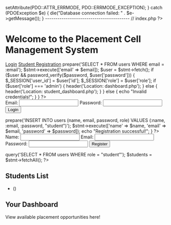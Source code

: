 <?php

// Placement Cell Management System

// Project Structure:
// 1. index.php - Home Page
// 2. login.php - Admin and Student Login
// 3. register.php - Student Registration
// 4. dashboard.php - Admin Dashboard
// 5. student_dashboard.php - Student Dashboard
// 6. database.php - Database Connection
// 7. admin_functions.php - Admin Specific Functions
// 8. student_functions.php - Student Specific Functions
// 9. style.css - CSS Styles
------------------------------------------
// database.php
$host = 'localhost';
$dbname = 'placement_cell';
$username = 'root';
$password = '';

try {
    $pdo = new PDO("mysql:host=$host;dbname=$dbname", $username, $password);
    $pdo->setAttribute(PDO::ATTR_ERRMODE, PDO::ERRMODE_EXCEPTION);
} catch (PDOException $e) {
    die("Database connection failed: " . $e->getMessage());
}
-----------------------------------------
// index.php
?>
<!DOCTYPE html>
<html>
<head>
    <title>Placement Cell Management</title>
    <link rel="stylesheet" href="style.css">
</head>
<body>
    <h1>Welcome to the Placement Cell Management System</h1>
    <a href="login.php">Login</a>
    <a href="register.php">Student Registration</a>
</body>
</html>

<?php
-----------------------------------------
// login.php
if ($_SERVER['REQUEST_METHOD'] == 'POST') {
    session_start();
    $email = $_POST['email'];
    $password = $_POST['password'];

    $stmt = $pdo->prepare('SELECT * FROM users WHERE email = :email');
    $stmt->execute(['email' => $email]);
    $user = $stmt->fetch();

    if ($user && password_verify($password, $user['password'])) {
        $_SESSION['user_id'] = $user['id'];
        $_SESSION['role'] = $user['role'];
        
        if ($user['role'] === 'admin') {
            header('Location: dashboard.php');
        } else {
            header('Location: student_dashboard.php');
        }
    } else {
        echo "Invalid credentials!";
    }
}
?>
<!DOCTYPE html>
<html>
<head>
    <title>Login</title>
</head>
<body>
    <form method="POST">
        <label>Email:</label>
        <input type="email" name="email" required>
        <label>Password:</label>
        <input type="password" name="password" required>
        <button type="submit">Login</button>
    </form>
</body>
</html>

<?php
-----------------------------------------
// register.php
if ($_SERVER['REQUEST_METHOD'] == 'POST') {
    $name = $_POST['name'];
    $email = $_POST['email'];
    $password = password_hash($_POST['password'], PASSWORD_BCRYPT);

    $stmt = $pdo->prepare('INSERT INTO users (name, email, password, role) VALUES (:name, :email, :password, "student")');
    $stmt->execute(['name' => $name, 'email' => $email, 'password' => $password]);

    echo "Registration successful!";
}
?>
<!DOCTYPE html>
<html>
<head>
    <title>Student Registration</title>
</head>
<body>
    <form method="POST">
        <label>Name:</label>
        <input type="text" name="name" required>
        <label>Email:</label>
        <input type="email" name="email" required>
        <label>Password:</label>
        <input type="password" name="password" required>
        <button type="submit">Register</button>
    </form>
</body>
</html>

<?php
-----------------------------------------
// dashboard.php
session_start();
if ($_SESSION['role'] !== 'admin') {
    header('Location: login.php');
    exit;
}

echo "Welcome to Admin Dashboard!";
// List all students and placement opportunities

$stmt = $pdo->query('SELECT * FROM users WHERE role = "student"');
$students = $stmt->fetchAll();
?>
<!DOCTYPE html>
<html>
<head>
    <title>Admin Dashboard</title>
</head>
<body>
    <h2>Students List</h2>
    <ul>
        <?php foreach ($students as $student): ?>
            <li><?= htmlspecialchars($student['name']) ?> (<?= htmlspecialchars($student['email']) ?>)</li>
        <?php endforeach; ?>
    </ul>
</body>
</html>

<?php
-----------------------------------------
// student_dashboard.php
session_start();
if ($_SESSION['role'] !== 'student') {
    header('Location: login.php');
    exit;
}

echo "Welcome to Student Dashboard!";
?>
<!DOCTYPE html>
<html>
<head>
    <title>Student Dashboard</title>
</head>
<body>
    <h2>Your Dashboard</h2>
    <p>View available placement opportunities here!</p>
</body>
</html>
